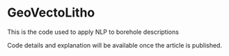 # GeoVectoLitho
This is the code used to apply NLP to borehole descriptions

Code details and explanation will be available once the article is published.
